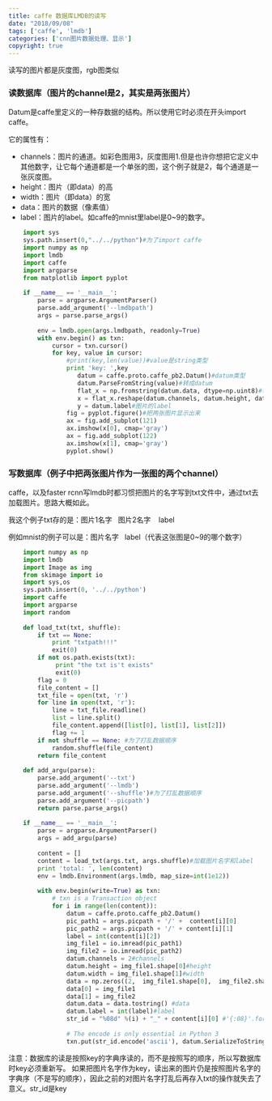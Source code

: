 ```yaml
---
title: caffe 数据库LMDB的读写
date: "2018/09/08"
tags: ['caffe', 'lmdb']
categories: ['cnn图片数据处理、显示']
copyright: true
---
```

读写的图片都是灰度图，rgb图类似  

### 读数据库（图片的channel是2，其实是两张图片）

Datum是caffe里定义的一种存数据的结构。所以使用它时必须在开头import caffe。

它的属性有：
<ul>
<li>channels：图片的通道。如彩色图用3，灰度图用1.但是也许你想把它定义中其他数字，让它每个通道都是一个单张的图，这个例子就是2，每个通道是一张灰度图。</li>
<li>height：图片（即data）的高</li>
<li>width：图片（即data）的宽</li>
<li>data：图片的数据（像素值）</li>
<li>label：图片的label。如caffe的mnist里label是0~9的数字。</li>
</ul>

```python 
    import sys
    sys.path.insert(0,"../../python")#为了import caffe
    import numpy as np
    import lmdb
    import caffe
    import argparse
    from matplotlib import pyplot
    
    if __name__ == '__main__':
        parse = argparse.ArgumentParser()
        parse.add_argument('--lmdbpath')
        args = parse.parse_args()
     
        env = lmdb.open(args.lmdbpath, readonly=True)
        with env.begin() as txn:
            cursor = txn.cursor()
            for key, value in cursor:
                #print(key,len(value))#value是string类型
                print 'key: ',key
                   datum = caffe.proto.caffe_pb2.Datum()#datum类型
                   datum.ParseFromString(value)#转成datum
                   flat_x = np.fromstring(datum.data, dtype=np.uint8)#转成numpy类型
                   x = flat_x.reshape(datum.channels, datum.height, datum.width)#reshape大小
                   y = datum.label#图片的label
                fig = pyplot.figure()#把两张图片显示出来
                ax = fig.add_subplot(121)
                ax.imshow(x[0], cmap='gray')
                ax = fig.add_subplot(122)
                ax.imshow(x[1], cmap='gray')
                pyplot.show()
```
### 写数据库（例子中把两张图片作为一张图的两个channel）

caffe，以及faster rcnn写lmdb时都习惯把图片的名字写到txt文件中，通过txt去加载图片。思路大概如此。

我这个例子txt存的是：图片1名字   图片2名字    label

例如mnist的例子可以是：图片名字   label（代表这张图是0~9的哪个数字）
```python 
    import numpy as np
    import lmdb
    import Image as img
    from skimage import io
    import sys,os
    sys.path.insert(0, '../../python')
    import caffe
    import argparse
    import random
    
    def load_txt(txt, shuffle):
        if txt == None:
            print "txtpath!!!"
            exit(0)
        if not os.path.exists(txt):
             print "the txt is't exists"
             exit(0)
        flag = 0
        file_content = []
        txt_file = open(txt, 'r')
        for line in open(txt, 'r'):
            line = txt_file.readline()
            list = line.split()
            file_content.append([list[0], list[1], list[2]])
            flag += 1 
        if not shuffle == None: #为了打乱数据顺序
            random.shuffle(file_content)
        return file_content
    
    def add_argu(parse):
        parse.add_argument('--txt')
        parse.add_argument('--lmdb')
        parse.add_argument('--shuffle')#为了打乱数据顺序
        parse.add_argument('--picpath')
        return parse.parse_args() 
    
    if __name__ == '__main__':
        parse = argparse.ArgumentParser()
        args = add_argu(parse)
    
        content = []  
        content = load_txt(args.txt, args.shuffle)#加载图片名字和label
        print 'total: ', len(content)
        env = lmdb.Environment(args.lmdb, map_size=int(1e12))
        
        with env.begin(write=True) as txn:
            # txn is a Transaction object
            for i in range(len(content)):
                datum = caffe.proto.caffe_pb2.Datum()
                pic_path1 = args.picpath + '/' +  content[i][0]
                pic_path2 = args.picpath + '/' + content[i][1]
                label = int(content[i][2])
                img_file1 = io.imread(pic_path1)
                img_file2 = io.imread(pic_path2)
                datum.channels = 2#channels
                datum.height = img_file1.shape[0]#height
                datum.width = img_file1.shape[1]#width
                data = np.zeros((2,  img_file1.shape[0],  img_file2.shape[1]), dtype=np.uint8)#初始化data
                data[0] = img_file1
                data[1] = img_file2
                datum.data = data.tostring() #data
                datum.label = int(label)#label
                str_id = "%08d" %(i) + "_" + content[i][0] #'{:08}'.format(i) #顺序+图片名字作为key
                
                # The encode is only essential in Python 3
                txn.put(str_id.encode('ascii'), datum.SerializeToString())
```
注意：数据库的读是按照key的字典序读的，而不是按照写的顺序，所以写数据库时key必须重新写。
如果把图片名字作为key，读出来的图片仍是按照图片名字的字典序（不是写的顺序），因此之前的对图片名字打乱后再存入txt的操作就失去了意义。str_id是key  

